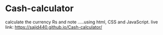 # Cash-calculator
calculate the currency  Rs and note .....using  html, CSS and JavaScript. 
live link: https://sajid440.github.io/Cash-calculator/

